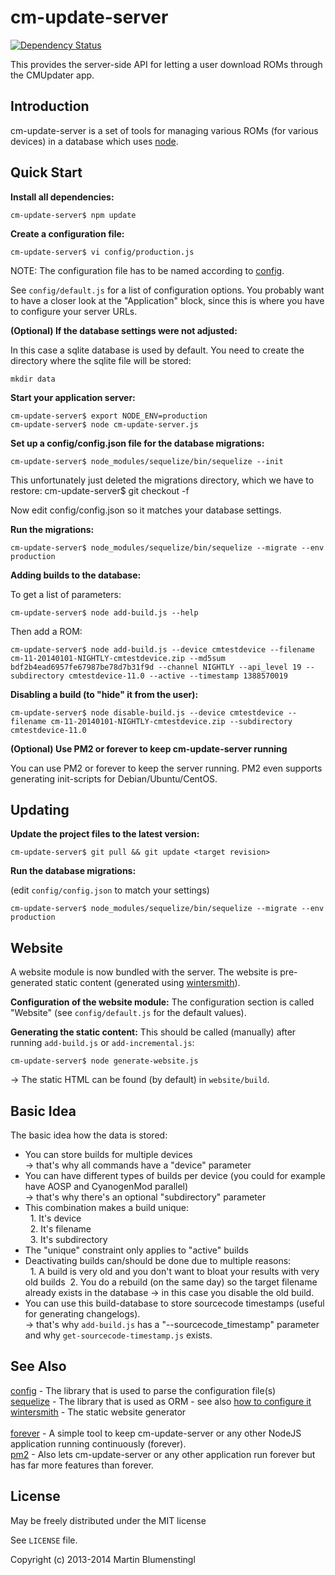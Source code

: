 cm-update-server
================

[![Dependency Status](https://david-dm.org/xdarklight/cm-update-server.svg)](https://david-dm.org/xdarklight/cm-update-server)

This provides the server-side API for letting a user download ROMs through the CMUpdater app.

Introduction
------------

cm-update-server is a set of tools for managing various ROMs (for various devices) in a database which uses [node](http://nodejs.org).


Quick Start
-----------

**Install all dependencies:**

    cm-update-server$ npm update

**Create a configuration file:**

    cm-update-server$ vi config/production.js

NOTE: The configuration file has to be named according to [config].

See `config/default.js` for a list of configuration options.
You probably want to have a closer look at the "Application" block, since this is where you have to configure your server URLs.

**(Optional) If the database settings were not adjusted:**

In this case a sqlite database is used by default. You need to create the directory where the sqlite file will be stored:

    mkdir data

**Start your application server:**

    cm-update-server$ export NODE_ENV=production
    cm-update-server$ node cm-update-server.js

**Set up a config/config.json file for the database migrations:**

    cm-update-server$ node_modules/sequelize/bin/sequelize --init

This unfortunately just deleted the migrations directory, which we have to restore:
    cm-update-server$ git checkout -f <target revision>

Now edit config/config.json so it matches your database settings.

**Run the migrations:**

    cm-update-server$ node_modules/sequelize/bin/sequelize --migrate --env production

**Adding builds to the database:**

To get a list of parameters:

    cm-update-server$ node add-build.js --help

Then add a ROM:

    cm-update-server$ node add-build.js --device cmtestdevice --filename cm-11-20140101-NIGHTLY-cmtestdevice.zip --md5sum bdf2b4ead6957fe67987be78d7b31f9d --channel NIGHTLY --api_level 19 --subdirectory cmtestdevice-11.0 --active --timestamp 1388570019

**Disabling a build (to "hide" it from the user):**

    cm-update-server$ node disable-build.js --device cmtestdevice --filename cm-11-20140101-NIGHTLY-cmtestdevice.zip --subdirectory cmtestdevice-11.0

**(Optional) Use PM2 or forever to keep cm-update-server running**

You can use PM2 or forever to keep the server running. PM2 even supports generating init-scripts for Debian/Ubuntu/CentOS.


Updating
--------

**Update the project files to the latest version:**

    cm-update-server$ git pull && git update <target revision>

**Run the database migrations:**

(edit `config/config.json` to match your settings)

    cm-update-server$ node_modules/sequelize/bin/sequelize --migrate --env production


Website
-------

A website module is now bundled with the server. The website is pre-generated static content (generated using [wintersmith]).

**Configuration of the website module:**
The configuration section is called "Website" (see `config/default.js` for the default values).

**Generating the static content:**
This should be called (manually) after running `add-build.js` or `add-incremental.js`:

    cm-update-server$ node generate-website.js

-> The static HTML can be found (by default) in `website/build`.


Basic Idea
----------

The basic idea how the data is stored:
* You can store builds for multiple devices<br /> -> that's why all commands have a "device" parameter
* You can have different types of builds per device (you could for example have AOSP and CyanogenMod parallel)<br />-> that's why there's an optional "subdirectory" parameter
* This combination makes a build unique:<br />&nbsp;&nbsp;1. It's device<br />&nbsp;&nbsp;2. It's filename<br />&nbsp;&nbsp;3. It's subdirectory
* The "unique" constraint only applies to "active" builds
* Deactivating builds can/should be done due to multiple reasons:<br />&nbsp;&nbsp;1. A build is very old and you don't want to bloat your results with very old builds&nbsp;&nbsp;2. You do a rebuild (on the same day) so the target filename already exists in the database -> in this case you disable the old build.
* You can use this build-database to store sourcecode timestamps (useful for generating changelogs).<br />-> that's why `add-build.js` has a "--sourcecode_timestamp" parameter and why `get-sourcecode-timestamp.js` exists.

See Also
--------

[config] - The library that is used to parse the configuration file(s)<br>
[sequelize] - The library that is used as ORM - see also [how to configure it](http://sequelizejs.com/docs/latest/usage)<br>
[wintersmith] - The static website generator<br>
<br>
[forever] - A simple tool to keep cm-update-server or any other NodeJS application running continuously (forever).<br>
[pm2] - Also lets cm-update-server or any other application run forever but has far more features than forever.<br>

License
-------

May be freely distributed under the MIT license

See `LICENSE` file.

Copyright (c) 2013-2014 Martin Blumenstingl

  [config]: http://lorenwest.github.com/node-config/latest
  [sequelize]: http://www.sequelizejs.com
  [wintersmith]: http://wintersmith.io
  [forever]: https://github.com/nodejitsu/forever
  [pm2]: https://github.com/Unitech/pm2

